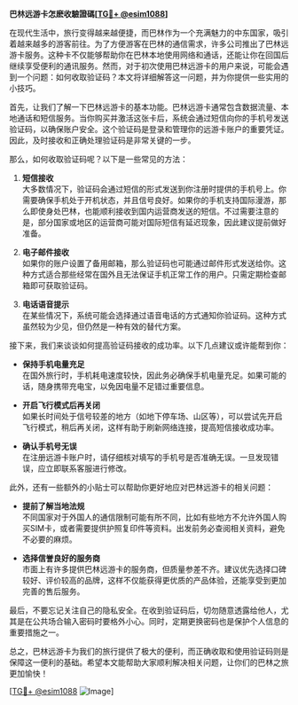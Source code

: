**巴林远游卡怎麽收驗證碼[[TG💪+ @esim1088](https://t.me/s/esim1088)]**

在现代生活中，旅行变得越来越便捷，而巴林作为一个充满魅力的中东国家，吸引着越来越多的游客前往。为了方便游客在巴林的通信需求，许多公司推出了巴林远游卡服务。这种卡不仅能够帮助你在巴林本地使用网络和通话，还能让你在回国后继续享受便利的通讯服务。然而，对于初次使用巴林远游卡的用户来说，可能会遇到一个问题：如何收取验证码？本文将详细解答这一问题，并为你提供一些实用的小技巧。

首先，让我们了解一下巴林远游卡的基本功能。巴林远游卡通常包含数据流量、本地通话和短信服务。当你购买并激活这张卡后，系统会通过短信向你的手机号发送验证码，以确保账户安全。这个验证码是登录和管理你的远游卡账户的重要凭证。因此，及时接收和正确处理验证码是非常关键的一步。

那么，如何收取验证码呢？以下是一些常见的方法：

1. **短信接收**  
   大多数情况下，验证码会通过短信的形式发送到你注册时提供的手机号上。你需要确保手机处于开机状态，并且信号良好。如果你的手机支持国际漫游，那么即使身处巴林，也能顺利接收到国内运营商发送的短信。不过需要注意的是，部分国家或地区的运营商可能对国际短信有延迟现象，因此建议提前做好准备。

2. **电子邮件接收**  
   如果你的账户设置了备用邮箱，那么验证码也可能通过邮件形式发送给你。这种方式适合那些经常在国外且无法保证手机正常工作的用户。只需定期检查邮箱即可获取验证码。

3. **电话语音提示**  
   在某些情况下，系统可能会选择通过语音电话的方式通知你验证码。这种方式虽然较为少见，但仍然是一种有效的替代方案。

接下来，我们来谈谈如何提高验证码接收的成功率。以下几点建议或许能帮到你：

- **保持手机电量充足**  
  在国外旅行时，手机耗电速度较快，因此务必确保手机电量充足。如果可能的话，随身携带充电宝，以免因电量不足错过重要信息。

- **开启飞行模式后再关闭**  
  如果长时间处于信号较差的地方（如地下停车场、山区等），可以尝试先开启飞行模式，稍后再关闭，这样有助于刷新网络连接，提高短信接收成功率。

- **确认手机号无误**  
  在注册远游卡账户时，请仔细核对填写的手机号是否准确无误。一旦发现错误，应立即联系客服进行修改。

此外，还有一些额外的小贴士可以帮助你更好地应对巴林远游卡的相关问题：

- **提前了解当地法规**  
  不同国家对于外国人的通信限制可能有所不同，比如有些地方不允许外国人购买SIM卡，或者需要提供护照复印件等资料。出发前务必查阅相关资料，避免不必要的麻烦。

- **选择信誉良好的服务商**  
  市面上有许多提供巴林远游卡的服务商，但质量参差不齐。建议优先选择口碑较好、评价较高的品牌，这样不仅能获得更优质的产品体验，还能享受到更加完善的售后服务。

最后，不要忘记关注自己的隐私安全。在收到验证码后，切勿随意透露给他人，尤其是在公共场合输入密码时要格外小心。同时，定期更换密码也是保护个人信息的重要措施之一。

总之，巴林远游卡为我们的旅行提供了极大的便利，而正确收取和使用验证码则是保障这一便利的基础。希望本文能帮助大家顺利解决相关问题，让你们的巴林之旅更加愉快！

[[TG💪+ @esim1088](https://t.me/s/esim1088) ![Image](https://i.postimg.cc/4NQfJmqS/Snipaste-2025-05-13-00-14-12.png)]